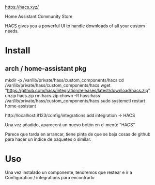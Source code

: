 https://hacs.xyz/

Home Assistant Community Store

HACS gives you a powerful UI to handle downloads of all your custom needs.


# Install

## arch / home-assistant pkg
mkdir -p /var/lib/private/hass/custom_components/hacs
cd /var/lib/private/hass/custom_components/hacs
wget "https://github.com/hacs/integration/releases/latest/download/hacs.zip"
unzip hacs.zip
rm hacs.zip
chown -R hass:hass /var/lib/private/hass/custom_components/hacs
sudo systemctl restart home-assistant

http://localhost:8123/config/integrations
  add integration -> HACS

Una vez añadido, aparecerá un nuevo botón en el menú: "HACS"

Parece que tarda en arrancar, tiene pinta de que se baja cosas de github para hacer un índice de paquetes o similar.


# Uso
Una vez instalado un componente, tendremos que restear e ir a Configuration / integrations para encontrarlo
